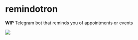 # remindotron
**WIP** Telegram bot that reminds you of appointments or events

<img src="https://i.postimg.cc/LX551hnK/Remindotron.png">
